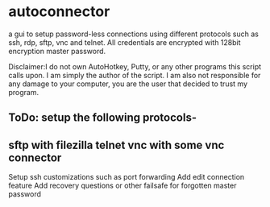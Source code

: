 autoconnector
=============

a gui to  setup password-less connections using different protocols such as ssh, rdp, sftp, vnc and telnet.
All credentials are encrypted with 128bit encryption master password.

Disclaimer:I do not own AutoHotkey, Putty, or any other programs this script calls upon.
I am simply the author of the script.
I am also not responsible for any damage to your computer, you are the user that decided to trust my program.

ToDo:
setup the following protocols-
-
sftp with filezilla
telnet
vnc with some vnc connector
-
Setup ssh customizations such as port forwarding
Add edit connection feature
Add recovery questions or other failsafe for forgotten master password
